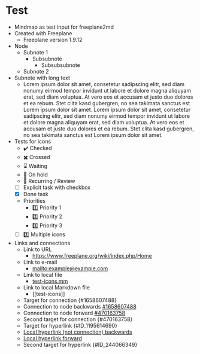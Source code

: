 # Test

- Mindmap as test input for freeplane2md
- Created with Freeplane
  - Freeplane version 1.9.12
- Node
  - Subnote 1
    - Subsubnote
      - Subsubsubnote
  - Subnote 2
- Subnote with long text
  - Lorem ipsum dolor sit amet, consetetur sadipscing elitr, sed diam nonumy eirmod tempor invidunt ut labore et dolore magna aliquyam erat, sed diam voluptua. At vero eos et accusam et justo duo dolores et ea rebum. Stet clita kasd gubergren, no sea takimata sanctus est Lorem ipsum dolor sit amet. Lorem ipsum dolor sit amet, consetetur sadipscing elitr, sed diam nonumy eirmod tempor invidunt ut labore et dolore magna aliquyam erat, sed diam voluptua. At vero eos et accusam et justo duo dolores et ea rebum. Stet clita kasd gubergren, no sea takimata sanctus est Lorem ipsum dolor sit amet.
- Tests for icons
  - :heavy_check_mark: Checked
  - :heavy_multiplication_x: Crossed
  - :hourglass: Waiting
  - :stop_sign: On hold
  - :repeat: Recurring / Review
  - [ ] Explicit task with checkbox
  - [x] Done task
  - Priorities
    - :one: Priority 1
    - :two: Priority 2
    - :three: Priority 3
  - [ ] :two: Multiple icons
- Links and connections
  - Link to URL
    - <https://www.freeplane.org/wiki/index.php/Home>
  - Link to e-mail
    - <mailto:example@example.com>
  - Link to local file
    - [test-icons.mm](test-icons.mm)
  - Link to local Markdown file
    - [[test-icons]]
  - Target for connection {#1658607488}
  - Connection to node backwards [#1658607488](#1658607488)
  - Connection to node forward [#470163758](#470163758)
  - Second target for connection {#470163758}
  - Target for hyperlink {#ID_1195614690}
  - [Local hyperlink (not connection) backwards](#ID_1195614690)
  - [Local hyperlink forward](#ID_244066349)
  - Second target for hyperlink {#ID_244066349}
